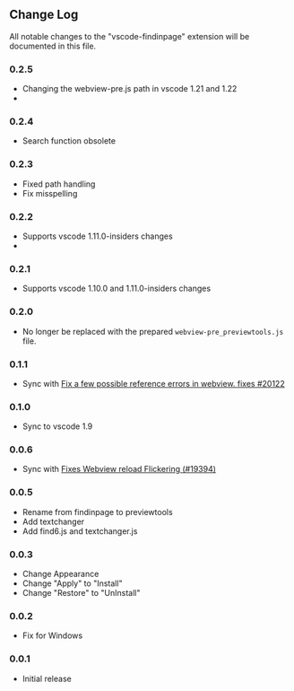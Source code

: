 ## Change Log
All notable changes to the "vscode-findinpage" extension will be documented in this file.

### 0.2.5

- Changing the webview-pre.js path in vscode 1.21 and 1.22
- 

### 0.2.4

- Search function obsolete

### 0.2.3

- Fixed path handling
- Fix misspelling

### 0.2.2

- Supports vscode 1.11.0-insiders changes
- 
### 0.2.1

- Supports vscode 1.10.0 and 1.11.0-insiders changes 

### 0.2.0 

- No longer be replaced with the prepared `webview-pre_previewtools.js` file.

### 0.1.1

- Sync with [Fix a few possible reference errors in webview. fixes #20122](https://github.com/Microsoft/vscode/commit/4e745c2a747eaffa379417f23c2f8bf86c51d278)

### 0.1.0

- Sync to vscode 1.9

### 0.0.6 

- Sync with [Fixes Webview reload Flickering (#19394)](https://github.com/Microsoft/vscode/commit/6fe2bae3b5b86daf97bb923386a0c960d703f64c)

### 0.0.5 

- Rename from findinpage to previewtools
- Add textchanger
- Add find6.js and textchanger.js

### 0.0.3

- Change Appearance
- Change "Apply" to "Install"
- Change "Restore" to "UnInstall"

### 0.0.2

- Fix for Windows

### 0.0.1

- Initial release

